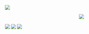 
<img src="https://github.com/Gadai14/CODSOFT/assets/121002242/6ef004ec-d098-4ddc-9bd0-0e1a9e2a1e36">
<p align="center">
<img stc="https://github.com/Gadai14/CODSOFT/assets/121002242/c4e585cc-41de-4123-b16b-2ff5b145bdaf">
<img src="https://github.com/Gadai14/CODSOFT/assets/121002242/ce40378f-7d0c-4a6b-90d6-1213a264b244">
</p>

<img src="https://github.com/Gadai14/CODSOFT/assets/121002242/99e906dc-e77d-48a9-a251-b59997d56208">

<img src="https://github.com/Gadai14/CODSOFT/assets/121002242/fa16f7e9-3c8c-4d1c-9210-df284adc0000">

<img src="https://github.com/Gadai14/CODSOFT/assets/121002242/968a16b2-a047-455f-8804-23e8d6c85c11">

